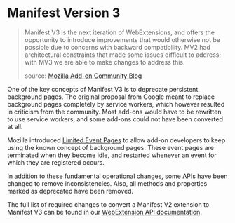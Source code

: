 # Manifest Version 3

> Manifest V3 is the next iteration of WebExtensions, and offers the opportunity to introduce improvements that would otherwise not be possible due to concerns with backward compatibility. MV2 had architectural constraints that made some issues difficult to address; with MV3 we are able to make changes to address this.
>
> source: [Mozilla Add-on Community Blog](https://blog.mozilla.org/addons/2022/05/18/manifest-v3-in-firefox-recap-next-steps/)

One of the key concepts of Manifest V3 is to deprecate persistent background pages. The original proposal from Google meant to replace background pages completely by service workers, which however resulted in criticism from the community. Most add-ons would have to be rewritten to use service workers, and some add-ons could not have been converted at all.

Mozilla introduced [Limited Event Pages](https://github.com/w3c/webextensions/issues/134#issue-1049674790) to allow add-on developers to keep using the known concept of background pages. These event pages are terminated when they become idle, and restarted whenever an event for which they are registered occurs.

In addition to these fundamental operational changes, some APIs have been changed to remove inconsistencies. Also, all methods and properties marked as deprecated have been removed.

The full list of required changes to convert a Manifest V2 extension to Manifest V3 can be found in our [WebExtension API documentation](https://webextension-api.thunderbird.net/en/128-esr-mv3/changes/128.html).
